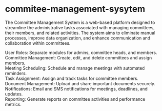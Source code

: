 # commitee-management-sysytem
The Committee Management System is a web-based platform designed to streamline the administrative tasks associated with managing committees, their members, and related activities. The system aims to eliminate manual processes, improve data organization, and enhance communication and collaboration within committees.

User Roles: Separate modules for admins, committee heads, and members.<br/>
Committee Management: Create, edit, and delete committees and assign members.<br/>
Meeting Scheduling: Schedule and manage meetings with automated reminders.<br/>
Task Assignment: Assign and track tasks for committee members.<br/>
Document Management: Upload and share important documents securely.<br/>
Notifications: Email and SMS notifications for meetings, deadlines, and updates.<br/>
Reporting: Generate reports on committee activities and performance metrics.<br/>
